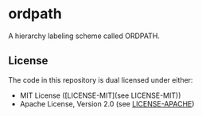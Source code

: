 # ordpath

A hierarchy labeling scheme called ORDPATH.

## License

The code in this repository is dual licensed under either:

* MIT License ([LICENSE-MIT](see LICENSE-MIT))
* Apache License, Version 2.0 (see [LICENSE-APACHE](LICENSE-APACHE))
